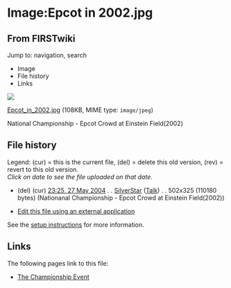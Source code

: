 # Image:Epcot in 2002.jpg

## From FIRSTwiki

Jump to: navigation, search

- Image
- File history
- Links

![](/media/5/50/Epcot_in_2002.jpg)

[Epcot_in_2002.jpg](/media/5/50/Epcot_in_2002.jpg "Epcot in 2002.jpg") (108KB, MIME type: `image/jpeg`)

National Championship - Epcot Crowd at Einstein Field(2002)

## File history

Legend: (cur) = this is the current file, (del) = delete this old version, (rev) = revert to this old version.<br>
_Click on date to see the file uploaded on that date_.

- (del) (cur) [23:25, 27 May 2004](/media/5/50/Epcot_in_2002.jpg "/media/5/50/Epcot in 2002.jpg") . . [SilverStar](User:SilverStar "User:SilverStar") ([Talk](User_talk:SilverStar "User talk:SilverStar")) . . 502x325 (110180 bytes) (Nationanal Championship - Epcot Crowd at Einstein Field(2002))

- [Edit this file using an external application](/index.php?title=Image:Epcot_in_2002.jpg&action=edit&externaledit=true&mode=file "Image:Epcot in 2002.jpg")

See the [setup instructions](http://meta.wikimedia.org/wiki/Help:External_editors "http://meta.wikimedia.org/wiki/Help:External_editors") for more information.

## Links

The following pages link to this file:

- [The Championship Event](The_Championship_Event "The Championship Event")

